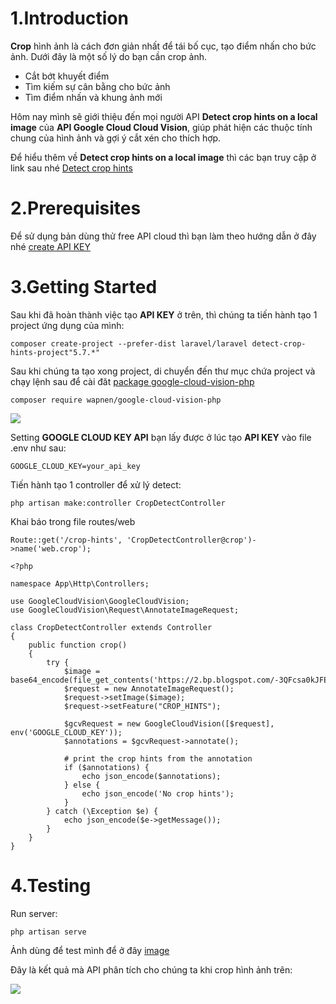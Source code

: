 # **1.Introduction**
**Crop** hình ảnh là cách đơn giản nhất để tái bố cục, tạo điểm nhấn cho bức ảnh. Dưới đây là một số lý do bạn cần crop ảnh. 
* Cắt bớt khuyết điểm
* Tìm kiếm sự cân bằng cho bức ảnh
* Tìm điểm nhấn và khung ảnh mới

Hôm nay mình sẽ giới thiệu đến mọi người API  **Detect crop hints on a local image** của **API Google Cloud Cloud Vision**,  giúp phát hiện các thuộc tính chung của hình ảnh và gợi ý cắt xén cho thích hợp.

Để hiểu thêm về **Detect crop hints on a local image** thì các bạn truy cập ở link sau nhé [Detect crop hints
](https://cloud.google.com/vision/docs/detecting-crop-hints?hl=BG)
# **2.Prerequisites**
 Để sử dụng bản dùng thử free API cloud thì bạn làm theo hướng dẫn ở  đây nhé [create API KEY](https://viblo.asia/p/xay-dung-ung-dung-trich-xuat-van-ban-tu-hinh-anh-voi-laravel-va-google-cloud-vision-api-4P85634LKY3)
# **3.Getting Started**
Sau khi đã hoàn thành việc tạo **API KEY** ở trên, thì chúng ta tiến hành tạo 1 project ứng dụng của mình:
```
composer create-project --prefer-dist laravel/laravel detect-crop-hints-project"5.7.*"
```
Sau khi chúng ta tạo xong project, di chuyển đến thư mục chứa project và chạy lệnh sau để cài đăt [package google-cloud-vision-php](https://github.com/wapnen/google-cloud-vision-php)

```
composer require wapnen/google-cloud-vision-php
```

![](https://images.viblo.asia/b0a43f4d-b4f1-483f-96a0-bbdd05528f58.png)

Setting **GOOGLE CLOUD KEY API** bạn lấy được ở lúc tạo **API KEY** vào file .env như sau:
```
GOOGLE_CLOUD_KEY=your_api_key
```
Tiến hành tạo 1 controller để xử lý detect:
```
php artisan make:controller CropDetectController
```
Khai báo trong file routes/web
```
Route::get('/crop-hints', 'CropDetectController@crop')->name('web.crop');

```
```
<?php

namespace App\Http\Controllers;

use GoogleCloudVision\GoogleCloudVision;
use GoogleCloudVision\Request\AnnotateImageRequest;

class CropDetectController extends Controller
{
    public function crop()
    {
        try {
            $image = base64_encode(file_get_contents('https://2.bp.blogspot.com/-3QFcsa0kJFE/TjLxF5MgbHI/AAAAAAAADZE/mp6gmJbmZDo/s400/puente+25.jpg'));
            $request = new AnnotateImageRequest();
            $request->setImage($image);
            $request->setFeature("CROP_HINTS");

            $gcvRequest = new GoogleCloudVision([$request], env('GOOGLE_CLOUD_KEY'));
            $annotations = $gcvRequest->annotate();
            
            # print the crop hints from the annotation
            if ($annotations) {
                echo json_encode($annotations);
            } else {
                echo json_encode('No crop hints');
            }
        } catch (\Exception $e) {
            echo json_encode($e->getMessage());
        }
    }
}

```
# **4.Testing**
Run server:
```
php artisan serve
```

Ảnh dùng để test mình để ở đây [image](https://2.bp.blogspot.com/-3QFcsa0kJFE/TjLxF5MgbHI/AAAAAAAADZE/mp6gmJbmZDo/s400/puente+25.jpg)

Đây là kết quả mà API phân tích cho chúng ta khi crop hình ảnh trên:

![](https://images.viblo.asia/9c5d7aa5-97d9-4f35-b6c8-fdda3f8fcaa0.png)